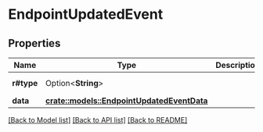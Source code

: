 # EndpointUpdatedEvent

## Properties

Name | Type | Description | Notes
------------ | ------------- | ------------- | -------------
**r#type** | Option<**String**> |  | [optional][default to EndpointPeriodUpdated]
**data** | [**crate::models::EndpointUpdatedEventData**](EndpointUpdatedEventData.md) |  | 

[[Back to Model list]](../README.md#documentation-for-models) [[Back to API list]](../README.md#documentation-for-api-endpoints) [[Back to README]](../README.md)


